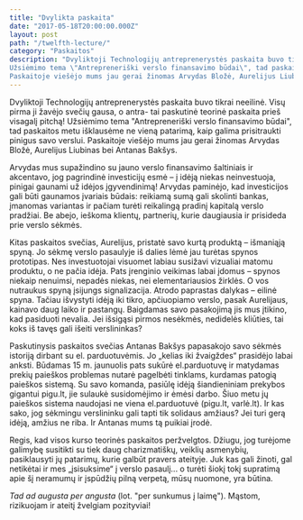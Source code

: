 ```yaml
---
title: "Dvylikta paskaita"
date: "2017-05-18T20:00:00.000Z"
layout: post
path: "/twelfth-lecture/"
category: "Paskaitos"
description: "Dvyliktoji Technologijų antreprenerystės paskaita buvo tikrai neeilinė. Visų pirma ji žavėjo svečių gausa, o antra- tai paskutinė teorinė paskaita prieš visagalį pitchą! 
Užsiėmimo tema \"Antrepreneriški verslo finansavimo būdai\", tad paskaitos metu išklausėme ne vieną patarimą, kaip galima prisitraukti pinigus savo verslui.
Paskaitoje viešėjo mums jau gerai žinomas Arvydas Bložė, Aurelijus Liubinas bei Antanas Bakšys."
---
```


Dvyliktoji Technologijų antreprenerystės paskaita buvo tikrai neeilinė. Visų pirma ji žavėjo svečių gausa, o antra- tai paskutinė teorinė paskaita prieš visagalį pitchą! 
Užsiėmimo tema "Antrepreneriški verslo finansavimo būdai", tad paskaitos metu išklausėme ne vieną patarimą, kaip galima prisitraukti pinigus savo verslui.
Paskaitoje viešėjo mums jau gerai žinomas Arvydas Bložė, Aurelijus Liubinas bei Antanas Bakšys.

Arvydas mus supažindino su jauno verslo finansavimo šaltiniais ir akcentavo, jog pagrindinė investicijų esmė – į idėją niekas neinvestuoja, pinigai gaunami už idėjos įgyvendinimą! Arvydas paminėjo, kad investicijos gali būti gaunamos įvariais būdais: reikiamą sumą gali skolinti bankas, įmanomas variantas ir pačiam turėti reikalingą pradinį kapitalą verslo pradžiai. Be abejo, ieškoma klientų, partnerių, kurie daugiausia ir prisideda prie verslo sėkmės.

Kitas paskaitos svečias, Aurelijus, pristatė savo kurtą produktą – išmaniąją spyną. Jo sėkmę verslo pasaulyje iš dalies lėmė jau turėtas spynos prototipas. Nes investuotojai visuomet labiau susižavi vizualiai matomu produktu, o ne pačia idėja. Pats įrenginio veikimas labai įdomus – spynos niekaip nenuimsi, nepadės niekas, nei elementariausios žirklės. O vos nutraukus spyną įsijungs signalizacija. Atrodo paprastas dalykas – eilinė spyna. Tačiau išvystyti idėją iki tikro, apčiuopiamo verslo, pasak Aurelijaus, kainavo daug laiko ir pastangų. Baigdamas savo pasakojimą jis mus įtikino, kad pasiduoti nevalia. Jei išsigąsi pirmos nesėkmės, nedidelės kliūties, tai koks iš tavęs gali išeiti verslininkas?  


Paskutinysis paskaitos svečias Antanas Bakšys papasakojo savo sėkmės istoriją dirbant su el. parduotuvėmis. Jo „kelias iki žvaigždes“ prasidėjo labai anksti. Būdamas 15 m. jaunuolis pats sukūrė el.parduotuvę ir matydamas prekių paieškos problemas nutarė pagelbėti tinklams, kurdamas patogią paieškos sistemą. Su savo komanda, pasiūlę idėją šiandieniniam prekybos gigantui pigu.lt, jie sulaukė susidomėjimo ir ėmėsi darbo. Šiuo metu jų paieškos sistema naudojasi ne viena el.parduotuvė (pigu.lt, varlė.lt). Ir kas sako, jog sėkmingu verslininku gali tapti tik solidaus amžiaus? Jei turi gerą idėją, amžius ne riba. Ir Antanas mums tą puikiai įrodė.  

Regis, kad visos kurso teorinės paskaitos peržvelgtos. Džiugu, jog turėjome galimybę susitikti su tiek daug charizmatiškų, veiklių asmenybių, pasiklausyti jų patarimų, kurie galbūt pravers ateityje. Juk kas gali žinoti, gal netikėtai ir mes „įsisuksime“ į verslo pasaulį... o turėti šiokį tokį supratimą apie šį  neramumų ir įspūdžių pilną verpetą, mūsų nuomone, yra būtina. 

<i>Tad ad augusta per angusta</i> (lot. "per sunkumus į laimę"). Mąstom, rizikuojam ir ateitį žvelgiam pozityviai! 
